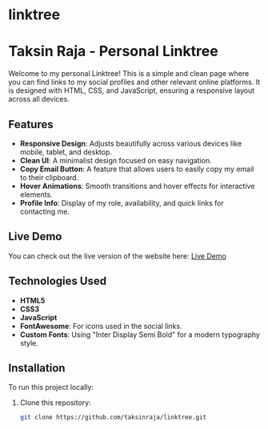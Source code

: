 # linktree

# Taksin Raja - Personal Linktree

Welcome to my personal Linktree! This is a simple and clean page where you can find links to my social profiles and other relevant online platforms. It is designed with HTML, CSS, and JavaScript, ensuring a responsive layout across all devices.

## Features

- **Responsive Design**: Adjusts beautifully across various devices like mobile, tablet, and desktop.
- **Clean UI**: A minimalist design focused on easy navigation.
- **Copy Email Button**: A feature that allows users to easily copy my email to their clipboard.
- **Hover Animations**: Smooth transitions and hover effects for interactive elements.
- **Profile Info**: Display of my role, availability, and quick links for contacting me.

## Live Demo

You can check out the live version of the website here:
[Live Demo](https://yourlinkhere.com)

## Technologies Used

- **HTML5**
- **CSS3**
- **JavaScript**
- **FontAwesome**: For icons used in the social links.
- **Custom Fonts**: Using "Inter Display Semi Bold" for a modern typography style.

## Installation

To run this project locally:

1. Clone this repository:
   ```bash
   git clone https://github.com/taksinraja/linktree.git
